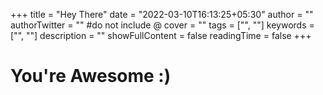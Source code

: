 +++
title = "Hey There"
date = "2022-03-10T16:13:25+05:30"
author = ""
authorTwitter = "" #do not include @
cover = ""
tags = ["", ""]
keywords = ["", ""]
description = ""
showFullContent = false
readingTime = false
+++

# You're Awesome :)
